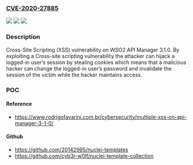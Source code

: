 ### [CVE-2020-27885](https://cve.mitre.org/cgi-bin/cvename.cgi?name=CVE-2020-27885)
![](https://img.shields.io/static/v1?label=Product&message=n%2Fa&color=blue)
![](https://img.shields.io/static/v1?label=Version&message=n%2Fa&color=blue)
![](https://img.shields.io/static/v1?label=Vulnerability&message=n%2Fa&color=brighgreen)

### Description

Cross-Site Scripting (XSS) vulnerability on WSO2 API Manager 3.1.0. By exploiting a Cross-site scripting vulnerability the attacker can hijack a logged-in user’s session by stealing cookies which means that a malicious hacker can change the logged-in user’s password and invalidate the session of the victim while the hacker maintains access.

### POC

#### Reference
- https://www.rodrigofavarini.com.br/cybersecurity/multiple-xss-on-api-manager-3-1-0/

#### Github
- https://github.com/20142995/nuclei-templates
- https://github.com/cyb3r-w0lf/nuclei-template-collection

